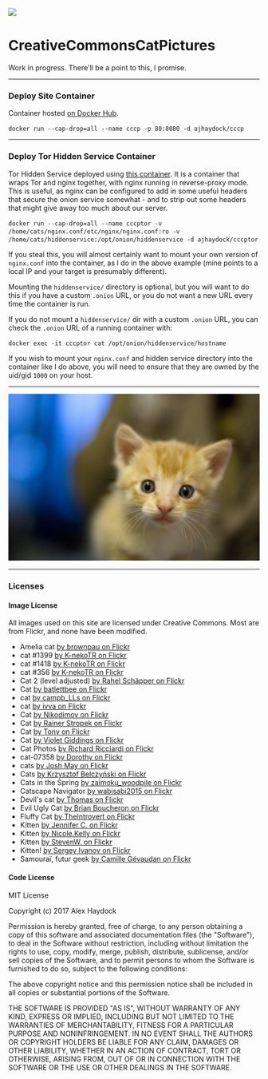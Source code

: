 [![](https://images.microbadger.com/badges/image/ajhaydock/cccp.svg)](https://microbadger.com/images/ajhaydock/cccp "Get your own image badge on microbadger.com")

# CreativeCommonsCatPictures
Work in progress. There'll be a point to this, I promise.

-----------------------------------------


### Deploy Site Container
Container hosted [on Docker Hub](https://hub.docker.com/r/ajhaydock/cccp/).

```
docker run --cap-drop=all --name cccp -p 80:8080 -d ajhaydock/cccp
```

-----------------------------------------


### Deploy Tor Hidden Service Container
Tor Hidden Service deployed using [this container](https://github.com/ajhaydock/CreativeCommonsCatPictures/blob/master/docker-hiddenservice/). It is a container that wraps Tor and nginx together, with nginx running in reverse-proxy mode. This is useful, as nginx can be configured to add in some useful headers that secure the onion service somewhat - and to strip out some headers that might give away too much about our server.
```
docker run --cap-drop=all --name cccptor -v /home/cats/nginx.conf/etc/nginx/nginx.conf:ro -v /home/cats/hiddenservice:/opt/onion/hiddenservice -d ajhaydock/cccptor
```
If you steal this, you will almost certainly want to mount your own version of `nginx.conf` into the container, as I do in the above example (mine points to a local IP and your target is presumably different).

Mounting the `hiddenservice/` directory is optional, but you will want to do this if you have a custom `.onion` URL, or you do not want a new URL every time the container is run.

If you do not mount a `hiddenservice/` dir with a custom `.onion` URL, you can check the `.onion` URL of a running container with:
```
docker exec -it cccptor cat /opt/onion/hiddenservice/hostname
```

If you wish to mount your `nginx.conf` and hidden service directory into the container like I do above, you will need to ensure that they are owned by the uid/gid `1000` on your host.

-----------------------------------------


![kitten](https://github.com/ajhaydock/CreativeCommonsCatPictures/raw/master/kitten.jpg)

-----------------------------------------


### Licenses
#### Image License
All images used on this site are licensed under Creative Commons. Most are from Flickr, and none have been modified.

* Amelia cat [by brownpau on Flickr](https://www.flickr.com/photos/brownpau/14160829306/)
* cat #1399 [by K-nekoTR on Flickr](https://www.flickr.com/photos/105567585@N06/28466850754/)
* cat #1418 [by K-nekoTR on Flickr](https://www.flickr.com/photos/105567585@N06/29842350045/)
* cat #356 [by K-nekoTR on Flickr](https://www.flickr.com/photos/105567585@N06/12374386085/)
* Cat 2 (level adjusted) [by Rahel Schäpper on Flickr](https://www.flickr.com/photos/11000465@N02/1020923340/)
* Cat [by batlettbee on Flickr](https://www.flickr.com/photos/88534689@N08/8726415925/)
* cat [by campb_LLs on Flickr](https://www.flickr.com/photos/n0mi_/6830173403/)
* cat [by ivva on Flickr](https://www.flickr.com/photos/ivva/4646845537/)
* Cat [by Nikodimov on Flickr](https://www.flickr.com/photos/78033337@N00/8312161062/)
* Cat [by Rainer Stropek on Flickr](https://www.flickr.com/photos/rainerstropek/16075613156/)
* Cat [by Tony on Flickr](https://www.flickr.com/photos/zuk0/15218475961/)
* Cat [by Violet Giddings on Flickr](https://www.flickr.com/photos/violetgiddings/31898737835/)
* Cat Photos [by Richard Ricciardi on Flickr](https://www.flickr.com/photos/ricricciardi/9233486351/)
* cat-07358 [by Dorothy on Flickr](https://www.flickr.com/photos/tomatomail/14895989825/)
* cats [by Josh May on Flickr](https://www.flickr.com/photos/chuckles396/4137352612/)
* Cats [by Krzysztof Belczyński on Flickr](https://www.flickr.com/photos/x-oph/6117272430/)
* Cats in the Spring [by zaimoku_woodpile on Flickr](https://www.flickr.com/photos/11250735@N07/8560840635/)
* Catscape Navigator [by wabisabi2015 on Flickr](https://www.flickr.com/photos/necosky/6651575581/)
* Devil's cat [by Thomas on Flickr](https://www.flickr.com/photos/caipirhona/5264164625/)
* Evil Ugly Cat [by Brian Boucheron on Flickr](https://www.flickr.com/photos/bert_m_b/891765178/)
* Fluffy Cat [by TheIntrovert on Flickr](https://www.flickr.com/photos/theintrovert/8669890808/)
* Kitten [by Jennifer C. on Flickr](https://www.flickr.com/photos/29638108@N06/15745379826/)
* Kitten [by Nicole.Kelly on Flickr](https://www.flickr.com/photos/nicolekelly/4671107278/)
* Kitten [by StevenW. on Flickr](https://www.flickr.com/photos/helloeveryone123/6145248102/)
* Kitten! [by Sergey Ivanov on Flickr](https://www.flickr.com/photos/mediumpanda/6157871473/)
* Samouraï, futur geek [by Camille Gévaudan on Flickr](https://www.flickr.com/photos/k-m/4576725680/)

#### Code License
MIT License

Copyright (c) 2017 Alex Haydock

Permission is hereby granted, free of charge, to any person obtaining a copy
of this software and associated documentation files (the "Software"), to deal
in the Software without restriction, including without limitation the rights
to use, copy, modify, merge, publish, distribute, sublicense, and/or sell
copies of the Software, and to permit persons to whom the Software is
furnished to do so, subject to the following conditions:

The above copyright notice and this permission notice shall be included in all
copies or substantial portions of the Software.

THE SOFTWARE IS PROVIDED "AS IS", WITHOUT WARRANTY OF ANY KIND, EXPRESS OR
IMPLIED, INCLUDING BUT NOT LIMITED TO THE WARRANTIES OF MERCHANTABILITY,
FITNESS FOR A PARTICULAR PURPOSE AND NONINFRINGEMENT. IN NO EVENT SHALL THE
AUTHORS OR COPYRIGHT HOLDERS BE LIABLE FOR ANY CLAIM, DAMAGES OR OTHER
LIABILITY, WHETHER IN AN ACTION OF CONTRACT, TORT OR OTHERWISE, ARISING FROM,
OUT OF OR IN CONNECTION WITH THE SOFTWARE OR THE USE OR OTHER DEALINGS IN THE
SOFTWARE.
